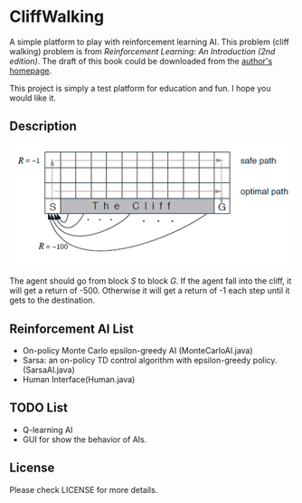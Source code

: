 CliffWalking
===
A simple platform to play with reinforcement learning AI. 
This problem (cliff walking) problem is from *Reinforcement Learning: An Introduction (2nd edition)*. The draft of this 
book could be downloaded from the [author's homepage](https://webdocs.cs.ualberta.ca/~sutton/).

This project is simply a test platform for education and fun. I hope you would like it.
## Description
![cliff walking](cliff.png)

The agent should go from block *S* to block *G*. If the agent fall into 
the cliff, it will get a return of -500. Otherwise it will get a return of -1 
each step until it gets to the destination.

## Reinforcement AI List
* On-policy Monte Carlo epsilon-greedy AI (MonteCarloAI.java)
* Sarsa: an on-policy TD control algorithm with epsilon-greedy policy. (SarsaAI.java)
* Human Interface(Human.java)

## TODO List
* Q-learning AI
* GUI for show the behavior of AIs.


## License
Please check LICENSE for more details.
